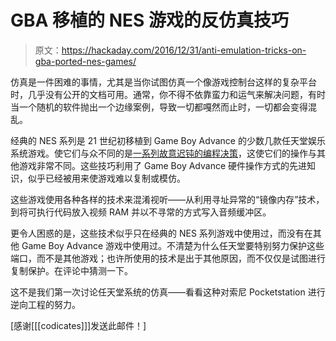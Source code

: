 # GBA 移植的 NES 游戏的反仿真技巧

> 原文：<https://hackaday.com/2016/12/31/anti-emulation-tricks-on-gba-ported-nes-games/>

仿真是一件困难的事情，尤其是当你试图仿真一个像游戏控制台这样的复杂平台时，几乎没有公开的文档可用。通常，你不得不依靠蛮力和运气来解决问题，有时当一个随机的软件抛出一个边缘案例，导致一切都嘎然而止时，一切都会变得混乱。

经典的 NES 系列是 21 世纪初移植到 Game Boy Advance 的少数几款任天堂娱乐系统游戏。使它们与众不同的是[一系列故意迟钝的编程决策](https://mgba.io/2014/12/28/classic-nes/)，这使它们的操作与其他游戏非常不同。这些技巧利用了 Game Boy Advance 硬件操作方式的先进知识，似乎已经被用来使游戏难以复制或模仿。

这些游戏使用各种各样的技术来混淆视听——从利用寻址异常的“镜像内存”技术，到将可执行代码放入视频 RAM 并以不寻常的方式写入音频缓冲区。

更令人困惑的是，这些技术似乎只在经典的 NES 系列游戏中使用过，而没有在其他 Game Boy Advance 游戏中使用过。不清楚为什么任天堂要特别努力保护这些端口，而不是其他游戏；也许所使用的技术是出于其他原因，而不仅仅是试图进行复制保护。在评论中猜测一下。

这不是我们第一次讨论任天堂系统的仿真——看看这种对索尼 Pocketstation 进行逆向工程的努力。

[感谢[[[codicates]]]发送此邮件！]